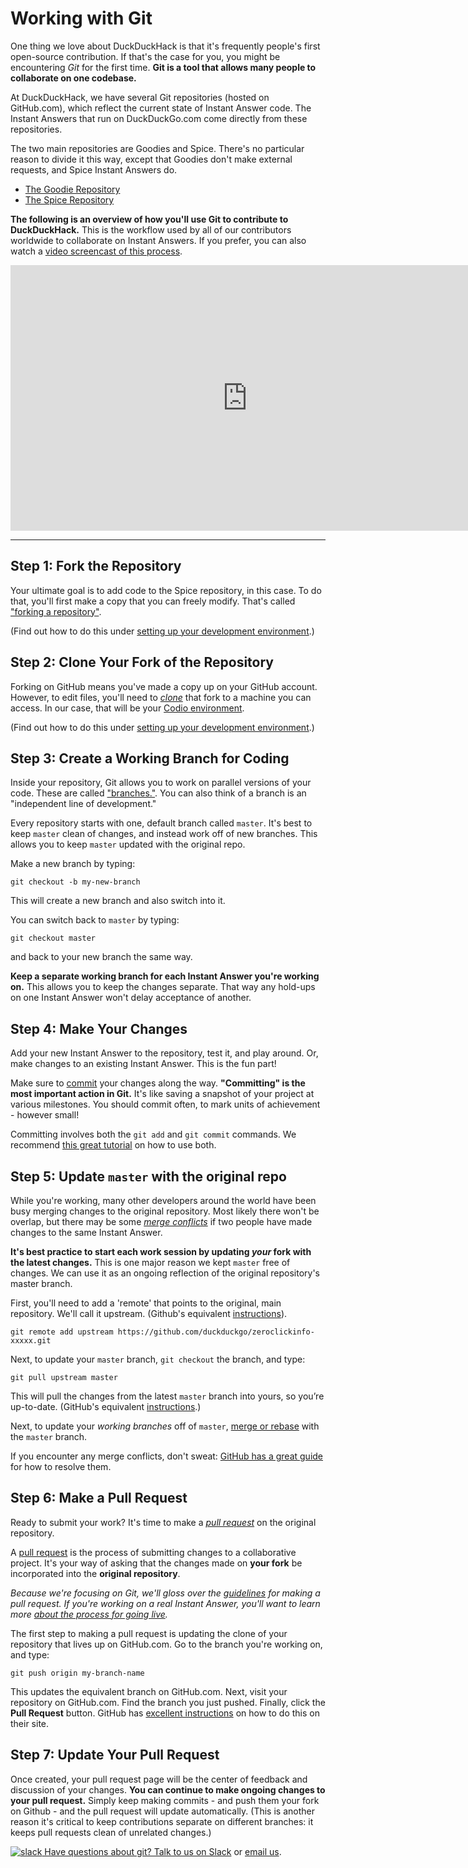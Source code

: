 # Working with Git

One thing we love about DuckDuckHack is that it's frequently people's first open-source contribution. If that's the case for you, you might be encountering *Git* for the first time. **Git is a tool that allows many people to collaborate on one codebase.**

At DuckDuckHack, we have several Git repositories (hosted on GitHub.com), which reflect the current state of Instant Answer code. The Instant Answers that run on DuckDuckGo.com come directly from these repositories.

The two main repositories are Goodies and Spice. There's no particular reason to divide it this way, except that Goodies don't make external requests, and Spice Instant Answers do.

- [The Goodie Repository](https://github.com/duckduckgo/zeroclickinfo-goodies)
- [The Spice Repository](https://github.com/duckduckgo/zeroclickinfo-spice)

**The following is an overview of how you'll use Git to contribute to DuckDuckHack.** This is the workflow used by all of our contributors worldwide to collaborate on Instant Answers. If you prefer, you can also watch a [video screencast of this process](https://vimeo.com/148366187).

<iframe src="https://player.vimeo.com/video/148366187?byline=0" width="757" height="425" frameborder="0" webkitallowfullscreen mozallowfullscreen allowfullscreen></iframe>

----

## Step 1: Fork the Repository

Your ultimate goal is to add code to the Spice repository, in this case. To do that, you'll first make a copy that you can freely modify. That's called ["forking a repository"](https://help.github.com/articles/fork-a-repo/).

(Find out how to do this under [setting up your development environment](http://docs.duckduckhack.com/welcome/setup-dev-environment.html).)

## Step 2: Clone Your Fork of the Repository

Forking on GitHub means you've made a copy up on your GitHub account. However, to edit files, you'll need to [*clone*](https://help.github.com/articles/cloning-a-repository/) that fork to a machine you can access. In our case, that will be your [Codio environment](http://docs.duckduckhack.com/welcome/setup-dev-environment.html).

(Find out how to do this under [setting up your development environment](http://docs.duckduckhack.com/welcome/setup-dev-environment.html).)

## Step 3: Create a Working Branch for Coding

Inside your repository, Git allows you to work on parallel versions of your code. These are called ["branches."]((https://www.atlassian.com/git/tutorials/using-branches/)). You can also think of a  branch is an "independent line of development."

Every repository starts with one, default branch called `master`. It's best to keep `master` clean of changes, and instead work off of new branches. This allows you to keep `master` updated with the original repo.

Make a new branch by typing:

```
git checkout -b my-new-branch
```

This will create a new branch and also switch into it.

You can switch back to `master` by typing:

```
git checkout master
```

and back to your new branch the same way.

**Keep a separate working branch for each Instant Answer you're working on.** This allows you to keep the changes separate. That way any hold-ups on one Instant Answer won't delay acceptance of another.


## Step 4: Make Your Changes

Add your new Instant Answer to the repository, test it, and play around. Or, make changes to an existing Instant Answer. This is the fun part!

Make sure to [commit](https://www.atlassian.com/git/tutorials/saving-changes/git-commit) your changes along the way. **"Committing" is the most important action in Git.** It's like saving a snapshot of your project at various milestones. You should commit often, to mark units of achievement - however small!

Committing involves both the `git add` and `git commit` commands. We recommend [this great tutorial](https://www.atlassian.com/git/tutorials/saving-changes) on how to use both.

## Step 5: Update `master` with the original repo

While you're working, many other developers around the world have been busy merging changes to the original repository. Most likely there won't be overlap, but there may be some *[merge conflicts](https://help.github.com/articles/resolving-a-merge-conflict-from-the-command-line/)* if two people have made changes to the same Instant Answer.

**It's best practice to start each work session by updating *your* fork with the latest changes.** This is one major reason we kept `master` free of changes. We can use it as an ongoing reflection of the original repository's master branch.

First, you'll need to add a 'remote' that points to the original, main repository. We'll call it upstream. (Github's equivalent [instructions](https://help.github.com/articles/configuring-a-remote-for-a-fork/)).

```
git remote add upstream https://github.com/duckduckgo/zeroclickinfo-xxxxx.git
```

Next, to update your `master` branch, `git checkout` the branch, and type:

```
git pull upstream master
```

This will pull the changes from the latest `master` branch into yours, so you’re up-to-date. (GitHub's equivalent [instructions](https://help.github.com/articles/syncing-a-fork/).)

Next, to update your *working branches* off of `master`, [merge or rebase](https://www.atlassian.com/git/tutorials/merging-vs-rebasing/) with the `master` branch.

If you encounter any merge conflicts, don't sweat: [GitHub has a great guide](https://help.github.com/articles/resolving-a-merge-conflict-from-the-command-line/) for how to resolve them.

## Step 6: Make a Pull Request

Ready to submit your work? It's time to make a *[pull request](http://oss-watch.ac.uk/resources/pullrequest)* on the original repository.

A [pull request](http://oss-watch.ac.uk/resources/pullrequest) is the process of submitting changes to a collaborative project. It's your way of asking that the changes made on **your fork** be incorporated into the **original repository**.

*Because we're focusing on Git, we'll gloss over the [guidelines](http://docs.duckduckhack.com/submitting/checklist.html) for making a pull request. If you're working on a real Instant Answer, you'll want to learn more [about the process for going live](http://docs.duckduckhack.com/submitting/submitting-overview.html).*

The first step to making a pull request is updating the clone of your repository that lives up on GitHub.com. Go to the branch you're working on, and type:

```
git push origin my-branch-name
```

This updates the equivalent branch on GitHub.com. Next, visit your repository on GitHub.com. Find the branch you just pushed. Finally, click the **Pull Request** button. GitHub has [excellent instructions](https://help.github.com/articles/using-pull-requests/) on how to do this on their site.

## Step 7: Update Your Pull Request

Once created, your pull request page will be the center of feedback and discussion of your changes. **You can continue to make ongoing changes to your pull request.** Simply keep making commits - and push them your fork on Github - and the pull request will update automatically. (This is another reason it's critical to keep contributions separate on different branches: it keeps pull requests clean of unrelated changes.)

[![slack](http://docs.duckduckhack.com/assets/slack.png) Have questions about git? Talk to us on Slack](mailto:QuackSlack@duckduckgo.com?subject=AddMe) or [email us](mailto:open@duckduckgo.com).
